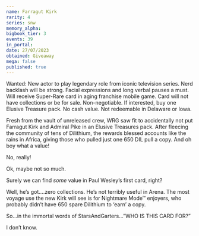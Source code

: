 ```yaml
---
name: Farragut Kirk
rarity: 4
series: snw
memory_alpha:
bigbook_tier: 3
events: 39
in_portal:
date: 27/07/2023
obtained: Giveaway
mega: false
published: true
---
```


Wanted: New actor to play legendary role from iconic television series. Nerd backlash will be strong. Facial expressions and long verbal pauses a must. Will receive Super-Rare card in aging franchise mobile game. Card will not have collections or be for sale. Non-negotiable. If interested, buy one Elusive Treasure pack. No cash value. Not redeemable in Delaware or Iowa.  

Fresh from the vault of unreleased crew, WRG saw fit to accidentally not put Farragut Kirk and Admiral Pike in an Elusive Treasures pack. After fleecing the community of tens of Dilithium, the rewards blessed accounts like the rains in Africa, giving those who pulled just one 650 DIL pull a copy. And oh boy what a value!

No, really!  

Ok, maybe not so much.

Surely we can find *some* value in Paul Wesley’s first card, right?

Well, he’s got....zero collections.  He’s not terribly useful in Arena.  The most voyage use the new Kirk will see is for Nightmare Mode™ enjoyers, who probably didn’t have 650 spare Dilithium to ‘earn’ a copy.

So...in the immortal words of StarsAndGarters...”WHO IS THIS CARD FOR?”

I don’t know.
